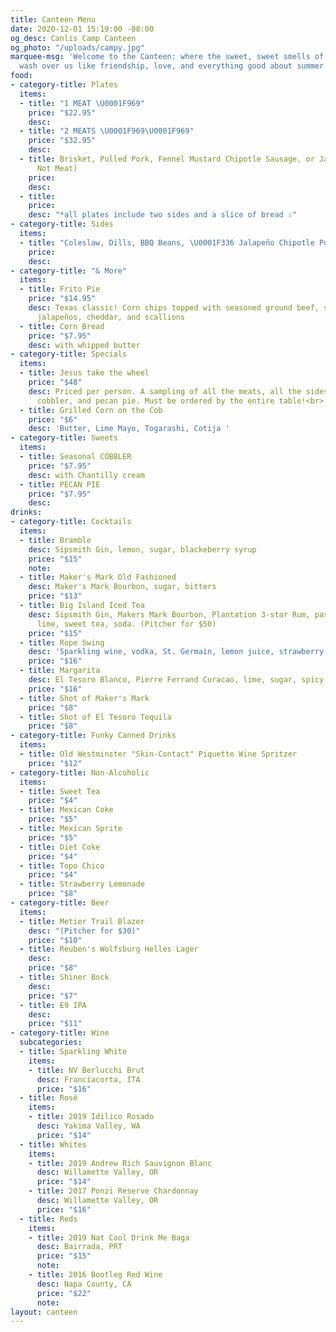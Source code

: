 ```yaml
---
title: Canteen Menu
date: 2020-12-01 15:19:00 -08:00
og_desc: Canlis Camp Canteen
og_photo: "/uploads/campy.jpg"
marquee-msg: 'Welcome to the Canteen: where the sweet, sweet smells of premium meats
  wash over us like friendship, love, and everything good about summer. '
food:
- category-title: Plates
  items:
  - title: "1 MEAT \U0001F969"
    price: "$22.95"
    desc: 
  - title: "2 MEATS \U0001F969\U0001F969"
    price: "$32.95"
    desc: 
  - title: Brisket, Pulled Pork, Fennel Mustard Chipotle Sausage, or Jackfruit ( ⇦
      Not Meat)
    price: 
    desc: 
  - title: 
    price: 
    desc: "*all plates include two sides and a slice of bread ⇩"
- category-title: Sides
  items:
  - title: "Coleslaw, Dills, BBQ Beans, \U0001F336️ Jalapeño Chipotle Potato Chips"
    price: 
    desc: 
- category-title: "& More"
  items:
  - title: Frito Pie
    price: "$14.95"
    desc: Texas classic! Corn chips topped with seasoned ground beef, sour cream,
      jalapeños, cheddar, and scallions
  - title: Corn Bread
    price: "$7.95"
    desc: with whipped butter
- category-title: Specials
  items:
  - title: Jesus take the wheel
    price: "$48"
    desc: Priced per person. A sampling of all the meats, all the sides, cornbread,
      cobbler, and pecan pie. Must be ordered by the entire table!<br> <img src='https://canlis.com/uploads/mandancing.gif'/>
  - title: Grilled Corn on the Cob
    price: "$6"
    desc: 'Butter, Lime Mayo, Togarashi, Cotija '
- category-title: Sweets
  items:
  - title: Seasonal COBBLER
    price: "$7.95"
    desc: with Chantilly cream
  - title: PECAN PIE
    price: "$7.95"
    desc: 
drinks:
- category-title: Cocktails
  items:
  - title: Bramble
    desc: Sipsmith Gin, lemon, sugar, blackeberry syrup
    price: "$15"
    note: 
  - title: Maker's Mark Old Fashioned
    desc: Maker's Mark Bourbon, sugar, bitters
    price: "$13"
  - title: Big Island Iced Tea
    desc: Sipsmith Gin, Makers Mark Bourbon, Plantation 3-star Rum, passion fruit,
      lime, sweet tea, soda. (Pitcher for $50)
    price: "$15"
  - title: Rope Swing
    desc: 'Sparkling wine, vodka, St. Germain, lemon juice, strawberry syrup, soda '
    price: "$16"
  - title: Margarita
    desc: El Tesoro Blanco, Pierre Ferrand Curacao, lime, sugar, spicy tamarind salt
    price: "$16"
  - title: Shot of Maker's Mark
    price: "$8"
  - title: Shot of El Tesoro Tequila
    price: "$8"
- category-title: Funky Canned Drinks
  items:
  - title: Old Westminster "Skin-Contact" Piquette Wine Spritzer
    price: "$12"
- category-title: Non-Alcoholic
  items:
  - title: Sweet Tea
    price: "$4"
  - title: Mexican Coke
    price: "$5"
  - title: Mexican Sprite
    price: "$5"
  - title: Diet Coke
    price: "$4"
  - title: Topo Chico
    price: "$4"
  - title: Strawberry Lemonade
    price: "$8"
- category-title: Beer
  items:
  - title: Metier Trail Blazer
    desc: "(Pitcher for $30)"
    price: "$10"
  - title: Reuben's Wolfsburg Helles Lager
    desc: 
    price: "$8"
  - title: Shiner Bock
    desc: 
    price: "$7"
  - title: E9 IPA
    desc: 
    price: "$11"
- category-title: Wine
  subcategories:
  - title: Sparkling White
    items:
    - title: NV Berlucchi Brut
      desc: Franciacorta, ITA
      price: "$16"
  - title: Rosé
    items:
    - title: 2019 Idilico Rosado
      desc: Yakima Valley, WA
      price: "$14"
  - title: Whites
    items:
    - title: 2019 Andrew Rich Sauvignon Blanc
      desc: Willamette Valley, OR
      price: "$14"
    - title: 2017 Ponzi Reserve Chardonnay
      desc: Willamette Valley, OR
      price: "$16"
  - title: Reds
    items:
    - title: 2019 Nat Cool Drink Me Baga
      desc: Bairrada, PRT
      price: "$15"
      note: 
    - title: 2016 Bootleg Red Wine
      desc: Napa County, CA
      price: "$22"
      note: 
layout: canteen
---
```


